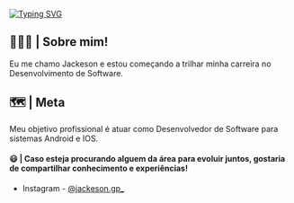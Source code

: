 [![Typing SVG](https://readme-typing-svg.herokuapp.com?font=Press+Start+2P&size=24&pause=1000&color=00D800&vCenter=true&random=false&width=435&lines=HELLO%2C+WORLD!++%3D%5D)](https://git.io/typing-svg)

## 👨🏾‍💻 | Sobre mim!

Eu me chamo Jackeson e estou começando a trilhar minha carreira no Desenvolvimento de Software.

## 🗺 | Meta

Meu objetivo profissional é atuar como Desenvolvedor de Software para sistemas Android e IOS. 

#### 😃 | Caso esteja procurando alguem da área para evoluir juntos, gostaria de compartilhar conhecimento e experiências!

- Instagram - [@jackeson.gp_](https://www.instagram.com/jackeson.gp_/)